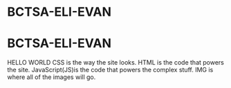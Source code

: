 # BCTSA-ELI-EVAN
# BCTSA-ELI-EVAN
HELLO WORLD
CSS is the way the site looks.
HTML is the code that powers the site.
JavaScript(JS)is the code that powers the complex stuff.
IMG is where all of the images will go.
